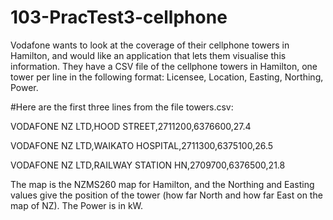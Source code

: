 # 103-PracTest3-cellphone

Vodafone wants to look at the coverage of their cellphone towers in Hamilton, and would like an application that lets them visualise this
information. They have a CSV file of the cellphone towers in Hamilton, one tower per line in the following format: Licensee, Location, Easting,
Northing, Power.

#Here are the first three lines from the file towers.csv:

VODAFONE NZ LTD,HOOD STREET,2711200,6376600,27.4

VODAFONE NZ LTD,WAIKATO HOSPITAL,2711300,6375100,26.5

VODAFONE NZ LTD,RAILWAY STATION HN,2709700,6376500,21.8

The map is the NZMS260 map for Hamilton, and the Northing and Easting values give the position of the tower (how far North and how far East on
the map of NZ). The Power is in kW.

